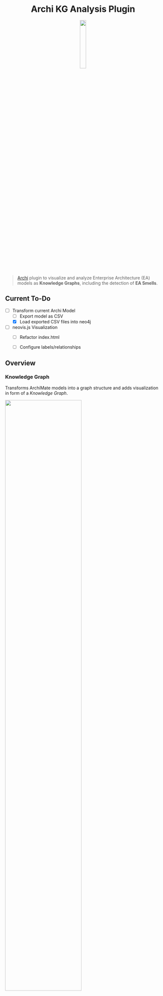 <h1 align="center">Archi KG Analysis Plugin </h1>
<p align="center">
  <img src="./images/logo.png" width="20%">
</p>

<br>

> [Archi](https://www.archimatetool.com/) plugin to visualize and analyze Enterprise Architecture (EA) models as **Knowledge Graphs**, including the detection of **EA Smells**.


## Current To-Do

- [ ] Transform current Archi Model
  - [ ] Export model as CSV
  - [x] Load exported CSV files into neo4j
- [ ] neovis.js Visualization
  - [ ] Refactor index.html
  - [ ] Configure labels/relationships



## Overview

### Knowledge Graph

Transforms ArchiMate models into a graph structure and adds visualization in form of a *Knowledge Graph*.

<img src="./images/kg-archi.png" width="70%">

The Knowledge Graph View allows for further analysis on the ArchiMate model by offering typical graph algorithms for *Centralities* and *Community Detection*. EA Smell Detection is enabled by executing predefined cypher queries on the graph, while there is also an option to run custom, user-defined queries.

**Technical Details**

Once the `View Knowledge Graph` Action is executed the currently opened model is transformed into a graph structure (GraphML format) by using [CM2KG](https://github.com/borkdominik/CM2KG). If no model is loaded in Archi the Action can not be executed (e.g. menu grayed out).

The transformation is done in the background and the GraphML file is stored in the Archi user directory (`/Library/Application Support/Archi4` on Mac). 

Next Step: Visualize the transformed model as a Knowledge Graph

> TODO ⚠️ 

#### 1st Approach - New graph visualization framework

Use a new tool to directly visualize the GraphML model. 

*Advantages*: 
- Plugin works independently, no graph database required. 
- User does not need to be concerned with setting up an external database and connecting to it.

*Problems*:
- No appropriate tool found yet
- Graph Analysis (Algorithms, EA Smells) might have to be implemented from scratch or could become a tedious/complex task to perfom (e.g. no queries available, no default algorithms like in neovis)
- Knowledge Graph "Visualization" such as in Neovis might not be available (e.g. colors for communities, size of nodes/edges determined by weight/rank)

[List of Graph Visualization Tools](ttps://elise-deux.medium.com/list-of-free-graph-visualization-applications-9c4ff5c1b3cd)  ➜ Mostly tools for specific use-cases (e.g. social media graphs) or unfitting for an Archi Plugin. 


#### 2nd Approach - Keep using neo4j with neovis.js

Transformed model gets stored into a Neo4j database instance, which is either embedded or externally set up by the user. Neovis.js then connects to the instance and visualizes the stored Knowledge Graph. 

*Advantages*: 
- Advanced Graph Analysis becomes easier to perform (cypher queries, neo4j/neovis default features)
- Ready-to-use Visualization and easy to configure

*Problems*:
- External vs Embedded Neo4j instance, not sure if embedded possible

*Embedded Instance*: Creates a new neo4j database instance and stores the transformed model. Neovis then connects to the embedded instance and renders the Knowledge Graph. All of this is done in the background and the user does not have to be concerned with any neo4j setup.  
➜ Still not sure if the embedded neo4j driver can be used within an Archi plugin 

*External Instance*: Requires user to set up an external neo4j database instance (e.g. through Desktop app or sandbox)and provide connections details to the plugin (e.g. in preferences or own view). Neovis then uses this information to connect to the database and render the Knowledge Graph.  
➜ Definitely possible, but well established concept required for appropriate user experience


#### EA Smells

> TODO ⚠️ 

Contains tabular list of detected EA smells. 

#### Graph Analysis

> TODO ⚠️ 

Node size -> Centralities  
Color -> Community Detection  
Relationship Thickness -> Weight

Graph analysis/algorithm functionality offered within the CM2KG platform:

**Centralities**:
- Degree
- Eigenvector
- Page Rank
- Article Rank
- Betweenes
- Approx. Betweenes
- Closeness

**Community Detection**:
- Louvain
- Modularity Optimization
- Label Propagation
- Local Clustering Coefficient

---


### User Interface elements

<!-- TODO: Picture of Archi View (https://github.com/archimatetool/archi-modelrepository-plugin/wiki/Understand-the-Basics) -->

**Menu**

<img src="./images/kg-menu.png" width="70%">

**Toolbar** 

<img src="./images/kg-toolbar.png" width="70%">

**Views**

- Top-Right: Knowledge Graph View
- Bottom-Right EA Smells View

### Additional Features

Overview of additional features that will be included in the plugin (implementation in later stages).

**Export/Import**

New menu entry in `File -> Export`:
- Model to GraphML
- Model to RDF/OWL

**Preferences**

1. Plugin
   - Current Version
   - "Check for Update" button to update the plugin
2. Neo4j DB Configuration
   - username/password
   - neo4j db link (server:port)
   - database name
3. Smell Detection
   - Detect EA Smells when model gets saved automatically (implicit)
   - Detect EA Smells when executing respective Command (explicit)


## Meeting Notes

Target Audience: EA Architects  
-> Only provide Graph Analysis + EA Smell Detection for now  
-> "Hide" database from user, no custom queries  
 

Include neo4j within client?  
-> Embedded Neo4j, then send data or driver to neovis


---


<br>

## TODO

- [ ] Use CM2KG to transform model
- [ ] External Neo4J Database
  - [ ] Render with neovis 
- [ ] Embedded Neo4J Database
  - [ ] Render with neovis 
- [ ] Implement Graph Analysis/Algorithms in "Knowledge Graph View"
- [ ] Implement EA Smell Detection


---
<br>

## Installing the plugin

Detailed instrcutions will follow, for now:

Export the package as a plugin in Eclipse and move the .jar file into the `dropins` folder of Archi. After restarting Archi, the plugin should be active. 

<br>

## Useful Resources

For useful notes see the `/notes` folder of the repository.

<!-- TODO: Link notes here for quick navigation -->

### Links

[ArchiMate Language Specification](https://pubs.opengroup.org/architecture/archimate31-doc/toc.html)  
[ArchiMate Concepts Overview](https://archimate.visual-paradigm.com/category/archimate-concepts/)  
[Archi User Guide](https://www.archimatetool.com/downloads/Archi%20User%20Guide.pdf)  
[Archi GitHub Repo](https://github.com/archimatetool/archi) ([Wiki](https://github.com/archimatetool/archi/wiki))

**Archi Plugins**

[ArchiContribs](http://archi-contribs.github.io/)  
[Specialization Plugin](https://github.com/archi-contribs/specialization-plugin) - Icons and labels can be replaced in Archi  
[Form Plugin](https://github.com/archi-contribs/form-plugin) - Allows to create forms to view and edit Archi models  
[Repository Plugin](https://github.com/archimatetool/archi-modelrepository-plugin) - Allows collaborative work on Archi (sharing and versioning)


**RCP**  
[RCP Page Eclipse Wiki](http://wiki.eclipse.org/Rich_Client_Platform)

### Publications
[Verification of ArchiMate Behavioral
Elements by Model Checking](https://link.springer.com/content/pdf/10.1007/978-3-319-24369-6_11.pdf) (Plugin for Archi)

<br>
